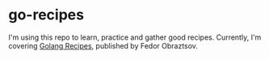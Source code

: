 # go-recipes

I'm using this repo to learn, practice and gather good recipes. Currently, I'm covering [Golang Recipes](https://apps.apple.com/us/app/golang-recipes/id1452119947), published by Fedor Obraztsov.
